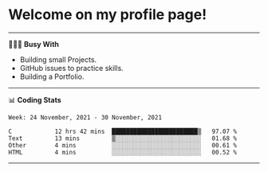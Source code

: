 # Welcome on my profile page!
<!-- print(("dralla"[::-1]+"s").capitalize()) -->

---
👨🏻‍💻 **Busy With**
* Building small Projects.
* GitHub issues to practice skills.
* Building a Portfolio.

---
📊 **Coding Stats**
<!--START_SECTION:waka-->
```text
Week: 24 November, 2021 - 30 November, 2021

C            12 hrs 42 mins  ████████████████████████▒   97.07 % 
Text         13 mins         ▒░░░░░░░░░░░░░░░░░░░░░░░░   01.68 % 
Other        4 mins          ░░░░░░░░░░░░░░░░░░░░░░░░░   00.61 % 
HTML         4 mins          ░░░░░░░░░░░░░░░░░░░░░░░░░   00.52 % 
```
<!--END_SECTION:waka-->
---
